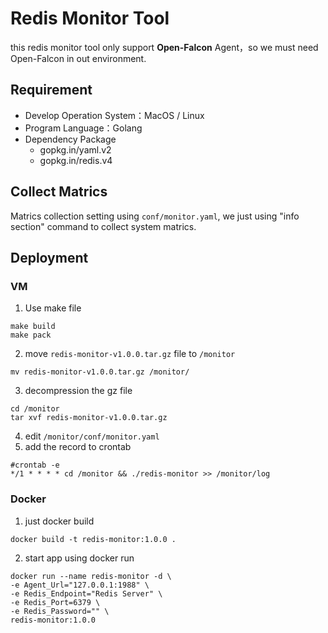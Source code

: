 # Redis Monitor Tool
this redis monitor tool only support <b>Open-Falcon</b> Agent，so we must need Open-Falcon in out environment.

## Requirement
- Develop Operation System：MacOS / Linux
- Program Language：Golang
- Dependency Package
  - gopkg.in/yaml.v2
  - gopkg.in/redis.v4

## Collect Matrics
Matrics collection setting using ```conf/monitor.yaml```, we just using "info section" command to collect system matrics.

## Deployment
### VM
1. Use make file
````
make build
make pack
````
2. move ```redis-monitor-v1.0.0.tar.gz``` file to  ```/monitor```
````
mv redis-monitor-v1.0.0.tar.gz /monitor/
````
3. decompression the gz file 
````
cd /monitor
tar xvf redis-monitor-v1.0.0.tar.gz
````
4. edit ```/monitor/conf/monitor.yaml```
5. add the record to crontab
````
#crontab -e
*/1 * * * * cd /monitor && ./redis-monitor >> /monitor/log
````

### Docker
1. just docker build
````
docker build -t redis-monitor:1.0.0 .
````

2. start app using docker run
````
docker run --name redis-monitor -d \
-e Agent_Url="127.0.0.1:1988" \
-e Redis_Endpoint="Redis Server" \
-e Redis_Port=6379 \
-e Redis_Password="" \
redis-monitor:1.0.0
````
